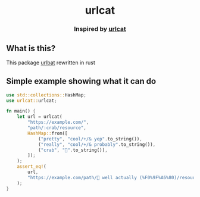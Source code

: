 <h1 align="center">urlcat</h1>

<h3 align="center">Inspired by <a href="https://github.com/balazsbotond/urlcat">urlcat</a></h3>

## What is this?

This package [urlbat](https://github.com/Tronikelis/urlbat) rewritten in rust

## Simple example showing what it can do

```rust
use std::collections::HashMap;
use urlcat::urlcat;

fn main() {
    let url = urlcat(
        "https://example.com/",
        "path/:crab/resource",
        HashMap::from([
            ("pretty", "cool/+/& yep".to_string()),
            ("really", "cool/+/& probably".to_string()),
            ("crab", "🦀".to_string()),
        ]);
    );
    assert_eq!(
        url,
        "https://example.com/path/🦀 well actually (%F0%9F%A6%80)/resource?pretty=cool%2F%2B%2F%26+yep&really=cool%2F%2B%2F%26+probably"
    );
}
```
